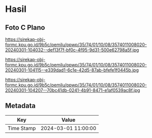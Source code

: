 # Hasil

## Foto C Plano

https://sirekap-obj-formc.kpu.go.id/9b5c/pemilu/ppwp/35/74/01/10/08/3574011008020-20240301-104032--def13f7f-bf0c-4f95-9d31-500e62798a5f.jpg

https://sirekap-obj-formc.kpu.go.id/9b5c/pemilu/ppwp/35/74/01/10/08/3574011008020-20240301-104115--e339dad1-6c1e-42d5-87ab-bfefe1f0445b.jpg

https://sirekap-obj-formc.kpu.go.id/9b5c/pemilu/ppwp/35/74/01/10/08/3574011008020-20240301-104207--70bc41db-0241-4b91-8471-e1af0539ac8f.jpg


## Metadata

| Key        | Value               |
| ---------- | ------------------- |
| Time Stamp | 2024-03-01 11:00:00 |



